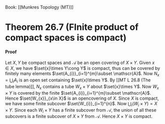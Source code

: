 Book: [[Munkres Topology (MT)]]
# Theorem 26.7 (FInite product of compact spaces is compact)
#### Proof
Let $X,Y$ be compact spaces and $\mathscr{A}$ be an open covering of $X\times Y$.
Given $x\in X$, we have $\set{x}\times Y\cong Y$ is compact, thus can be covered by finitely many elements $\set{A_{i}}_{i=1}^{m}\subset \mathscr{A}$.
Now $N_{x}=\bigcup_{i} A_{i}$ is an open set containing $\set{x}\times Y$.
By [[MT L 26.8 (The tube lemma)]], $N_{x}$ contains a tube $W_{x}\times Y$ about $\set{x}\times Y$.
Now $W_{x}\times Y$ is covered by the finite $\set{A_{i}}_{i=1}^{m}\subset \mathscr{A}$.
Hence $\set{W_{x}}_{x\in X}$ is an opencovering of $X$.
Since $X$ is compact, we have some finite subcover $\set{W_{i}}_{i=1}^{n}$.
Now $\bigcup_{i}(W_{i}\times Y)=X\times Y$.
Since each $W_{i}\times Y$ has a finite subcover from $\mathscr{A}$, the union of all these subcovers is a finite subcover of $X\times Y$ from $\mathscr{A}$.
Hence $X\times Y$ is compact.